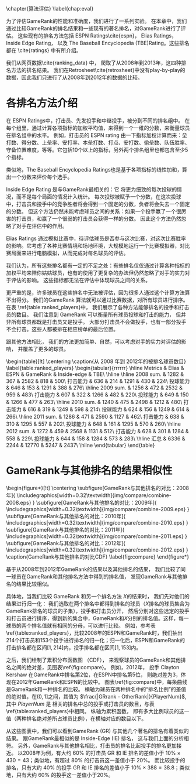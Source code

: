 \chapter{算法评估}
\label{chap:eval}

<!-- Evaluation
====
\label{sec:eval}
 -->

为了评估GameRank的性能和准确度，我们进行了一系列实验。
在本章中，我们通过比较GameRank的排名结果和一些现有的著名排名，对GameRank进行了评估。
这些现有的排名方法包括 ESPN Ratings\cite{espn}， Elias
Ratings， Inside Edge Rating， 以及 The Baseball Encyclopedia (TBE)Rating。这些排名都在 \cite{ratings} 中有所介绍。

我们从网页数据\cite{ranking_data} 中，
爬取了从2008年到2013年，这四种排名方法的排名结果。
我们在Retrosheet\cite{retrosheet}中没有play-by-play的数据，因此我们只进行了从2008年到2012年的数据的比较。


各排名方法介绍
====

在 ESPN Ratings中，打击员、先发投手和中继投手，被分到不同的排名组中。
在每个组里，通过计算各项指标的加权平均值，来得到一个一维的分数，来衡量球员在排名组中的水平。
例如，打击员的 ESPN rating 由一下指标加权计算而来：垒打数、得分数、上垒率、安打率、本垒打数、打点、安打数、偷垒数、队伍胜率、守备位置难度，等等。它包括10个以上的指标，另外两个排名组里也都包含至少5个指标。

类似地，The Baseball Encyclopedia Ratings也是基于各项指标的线性加和，算出一个分数来评价每个选手。

Inside Edge Rating 是与GameRank最相关的：它 将更为细致的每次投球的情况，而不是每个局面的情况计入统计。
每次投球被赋予一个分数，在这次投球中，打击员和投手中的竞争胜者将会得到一个固定的分数，负者将会失去一个固定的分数。
但这个方法仍然未能考虑球员之间的关系：如果一个投手赢了一个很厉害的打击员，和赢了一个很弱的打击员会获得一样的分数。
因此这个方法仍然忽略了对手在评估中的作用。

Elias Ratings 通过模拟比赛中，待评估球员是否参与这次比赛，对这次比赛胜率的影响。它考虑了各种比赛情境和场地环境，大规模地运行一个比赛模拟器，对比赛局面来进行电脑模拟，从而完成对每名球员的评估。

我们认为，所有这些排名都有一定的不足之处：有些排名仅仅通过计算各种指标的加权平均来陪你姑姑球员，也有的使用了更复杂的办法但仍然忽略了对手的实力对于评估的影响。
这些指标都无法在评估中体现球员之间的关系。

更严重的是，许多球员在这些排名中无法被评估，因为很多人通过这个计算方法算不出得分。
我们的GameRank 算法就可以通过比赛数据，对所有球员进行排序。
在表 \ref{table:ranked_players}中，
我们展示了各种方法能够排名的投手和打击员的数目。
我们注意到 GameRank 可以衡量所有球员投球和打击的能力，
但并非所有球员都既是打击员又是投手。
大部分打击员不会做投手，也有一部分投手不会打击。这些人都被排在相应榜单的最后位置。
<!-- TODO -->


跟其他方法相比，
我们的方法更加简单、自然，可以考虑对手的实力对评估的影响，
并覆盖了更多的球员。


\begin{table}[!t]
\centering
\caption{从 2008 年到 2012年的被排名球员数目}
\label{table:ranked_players}
\begin{tabular}{rrrrrr}
\hline
Metrics & Elias & ESPN & GameRank & Inside-edge & TBE\\
\hline
\hline
2008 sum. & 1282 & 367 & 2582 & 818 & 500\\
打击能力 & 636 & 214 & 1291 & 430 & 224\\
投球能力 & 646 & 153 & 1291 & 388 & 276\\
\hline
2009 sum. & 1256 & 472 & 2532 & 959 & 483\\
打击能力 & 607 & 322 & 1266 & 482 & 220\\
投球能力 & 649 & 150 & 1266 & 477 & 263\\
\hline
2010 sum. & 1240 & 475 & 2498 & 1212 & 480\\
打击能力 & 616 & 319 & 1249 & 598 & 214\\
投球能力 & 624 & 156 & 1249 & 614 & 266\\
\hline
2011 sum. & 1286 & 471 & 2590 & 1127 & 462\\
打击能力 & 638 & 310 & 1295 & 557 & 202\\
投球能力 & 648 & 161 & 1295 & 570 & 260\\
\hline
2012 sum. & 1272 & 459 & 2568 & 1131 & 512\\
打击能力 & 628 & 301 & 1284 & 558 & 229\\
投球能力 & 644 & 158 & 1284 & 573 & 283\\
\hline
汇总 & 6336 & 2244 & 12770 & 5247 & 2437\\
\hline
\end{tabular}
\end{table}




GameRank与其他排名的结果相似性
====


\begin{figure*}[!t]
\centering
\subfigure[GameRank与其他排名的对比：2008年]{ 
    \includegraphics[width=0.32\textwidth]{img/compare/combine-2008.eps}
}
\subfigure[GameRank与其他排名的对比：2009年]{
    \includegraphics[width=0.32\textwidth]{img/compare/combine-2009.eps}
}
\subfigure[GameRank与其他排名的对比：2010年]{
    \includegraphics[width=0.32\textwidth]{img/compare/combine-2010.eps}
}
\subfigure[GameRank与其他排名的对比：2011年]{
    \includegraphics[width=0.32\textwidth]{img/compare/combine-2011.eps}
}
\subfigure[GameRank与其他排名的对比：2012年]{
    \includegraphics[width=0.32\textwidth]{img/compare/combine-2012.eps}
}
\caption{GameRank与其他排名的对比CDF}
\label{fig:compare}
\end{figure*}


基于从2008年到2012年GameRank的结果以及其他排名的结果，
我们比较了同一球员在GameRank和其他排名方法中得到的排名值，
发现GameRank与其他排名的结果比较相似。

具体地，当我们比较 GameRank 和另一个排名方法 $X$的结果时，
我们先对他们的结果进行归一化：
我们选取在两个排名中都得到排名的球员（$X$排名的球员集合为GameRank排名的球员的子集），投手和打击员分开，
然后分别对这些选定的投手和打击员进行排序，得到新的集合中，GameRank和$X$分别的排名值。这样，每一球员的两个排名值就有相同的分母，可以进行比较。
例如，参考表\ref{table:ranked_players}，比较2008年的ESPN和GameRank时，我们抽出214个打击员和153个投手进行排名的归一化；归一化后，ESPN和GameRank的打击排名都在区间$[1,214]$内，投手排名都在区间$[1,153]$内。

<!-- 
% $GR rank$; similarly we sort the players by ESPN ratings and get $ESPN
% rank$. Therein, both $GRPitchingRank$ and $ESPNPitchingRank$ have a
% range $[1, 161]$, and both $GRBattingRank$ and $ESPNBattingRank$ are
% ranged in $[1, 310]$. So GR and ESPN ranks can be compared.

% First, we plot the scatter diagram of $GR rank - ESPN rank$, arranged by
% $GR rank$. Figure \ref{fig:bat} for batting, and figure \ref{fig:pitch}
% for pitching. The value is a indicator of a certain player how close the
% two ranks are.
 -->

之后，我们绘制了累积分布函数图 （CDF）， 
来观察球员的GameRank和其他排名之间的绝对差，见图表\ref{fig:compare}。
例如，2012年， 投手 Clayton Kershaw 在GameRank中排名第2位，在ESPN中排名第5位，
则绝对差为3，体现在2012年GameRank和ESPN的比较中。
图表\ref{fig:compare}中，每条曲线是GameRank和一种排名的比较。
横轴为球员在两种排名中的“排名比例”的差值的绝对值，在$(0,1]$之间，其值为 $\frac{|GRrank - OtherRank|}{PlayerNum}$, 其中 $PlayerNum$ 是
相关的排名中总的投手或打击员的数目，与表\ref{table:ranked_players}中相同。
纵轴为累积函数， 即有多大比例球员的这一值（两种排名绝对差所占球员比例），在横轴对应的数目以下。

从这些图表中，我们可以看到GameRank (GR) 与其他几个著名的排名有着类似的结果。
跟GameRank最相似的是 Inside-Edge (IE) 排名，
这与我们上面的分析相符。
另外，GameRank与其他排名相比，打击员的排名比起投手的排名更加接近。
以2008年为例，有大约 60\% 的打击员 GR 和 IE 排名的差值小于 $10\% \times 430 = 43$；类似地，有超过 80\% 的打击员这一差值小于 20\%。
而比较投手的排名，只有大约 40\% 的投手 GR 和 IE 排名的差值小于 $10\% \times 388 = 38.8$；类似地，只有大约 60\% 的投手这一差值小于20\%。


<!--TODO add random!!!-->

<!-- 
% for 50\% batters, the difference between
% their GR rank and ESPN rank is less than 37; for 80\% batters, the
% difference is less than 85. For 50\% pitchers, the difference is less
% than 40; for 80\% pitchers, the difference is less than 81.  A smaller
% difference demonstrates a better similarity of GR rank and ESPN rank.
% As the range of pitching rank is $[1, 161]$ while the range of batting
% rank is $[1, 310]$, it comes out that the GR ranks are more close to
% ESPN ranks in terms of batting than pitching.
 -->

<!--

Using GameRank and Other Ratings to Predict Winning
====

Secondly, we want to prove that GameRank algorithm is in some way more
persuasive than ESPN Ratings, in an experimental approach. As ranking
the players is quite a subjective procedure, there is no definite
criteria to judge which ranking method is better. However, we come up
with a intuitional assumption: players with better rankings should have
higher probability to win in games.


 % With this assumption, we plot two figures visualizing the frequency for
% pitchers at different rank levels to win over batters at different rank
% levels.  Figure \ref{fig:grc} for GR ranks, and figure \ref{fig:esc} for
% ESPN ranks. In these figures, the horizontal axis refers to batters, and
% the vertical axis refers to pitchers at different levels in the
% according ranking algorithm. The maps are cut into grids for every 10
% pitchers and every 20 batters, and the color of grids refers to average
% frequency for pitchers at specific rank levels to win over batters at
% specific rank levels. The redder, the higher frequency for pitchers to
% win. In specific, for each grid with the left-bottom corner at point
% $(x, y)$, the color of that grid refers to the average frequency for
% pitchers with rank in $(10\times(y-1), 10\times(y)]$ to win batters with
% rank in $(20\times(x-1), 20\times(x)]$.
 

Based on the assumption, the figures show that GR ranks are better than
ESPN ranks in terms of batters: When x-axis is growing which means
pitchers meets "weaker" batters, the frequency for pitchers to win
gets more obviously higher in GR ranks than in ESPN ranks. However, the
GR ranks for pitchers do not seem to have good patterns. Probably we can
say that we achieve better rankings for batters using GameRank, but for
pitchers it is still hard to make such a conclusion.

According to the above comparison, we find that GameRank algorithm is
quite effective in the following ways: (a) it achieves at least similar
results with ESPN rankings, and it is even better in terms of batting
rankings if we set the criteria as wining frequency. (b) What is more,
it is such a simple model that only uses win-lose relationships between
batters and pitchers in games, featuring a perspective of networks. (c)
At last, it can give rankings to all the players as long as they are in
the network, while ESPN Ratings only have a small rated set of 161
pitchers and 310 batters.

GameRank can be made more precise if we dig into the edge weights: how
much is the weight for Home Runs, Sacrifice Flys, and Walks? What if we
consider more complicated and various situations in baseball games? By
customizing weights of different kind of edges, we can easily extend
this method, and make it more powerful at ranking baseball players.

-->